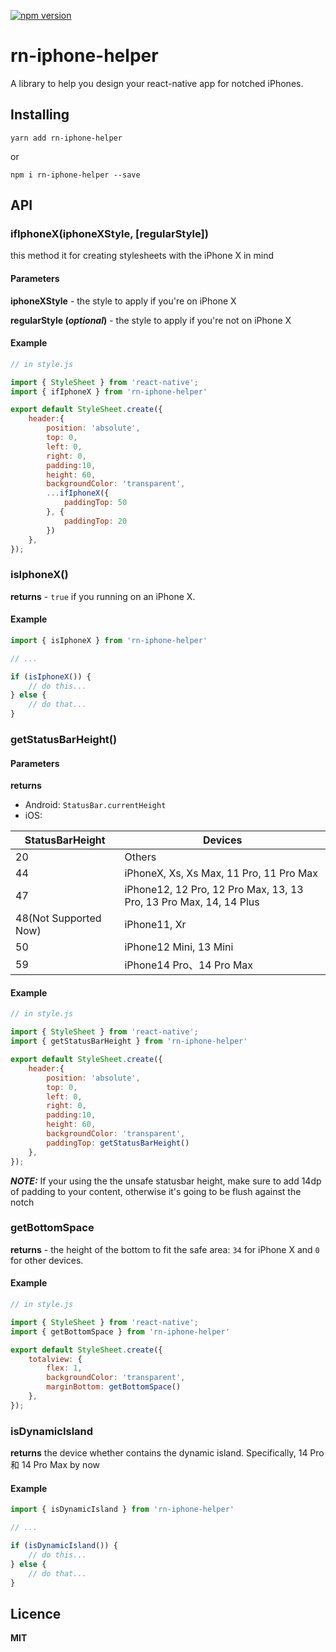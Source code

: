 [![npm version](https://badge.fury.io/js/rn-iphone-helper.svg)](https://badge.fury.io/js/rn-iphone-helper)

# rn-iphone-helper
A library to help you design your react-native app for notched iPhones.

## Installing ##
`yarn add rn-iphone-helper`

or

`npm i rn-iphone-helper --save`

## API ##

### ifIphoneX(iphoneXStyle, \[regularStyle\]) ###
this method it for creating stylesheets with the iPhone X in mind

#### Parameters ####
**iphoneXStyle** - the style to apply if you're on iPhone X

**regularStyle (*optional*)** - the style to apply if you're not on iPhone X

#### Example ####
```js
// in style.js

import { StyleSheet } from 'react-native';
import { ifIphoneX } from 'rn-iphone-helper'

export default StyleSheet.create({
    header:{
        position: 'absolute',
        top: 0,
        left: 0,
        right: 0,
        padding:10,
        height: 60,
        backgroundColor: 'transparent',
        ...ifIphoneX({
            paddingTop: 50
        }, {
            paddingTop: 20
        })
    },
});
```

### isIphoneX() ###

**returns** - `true` if you running on an iPhone X.

#### Example ####
```js
import { isIphoneX } from 'rn-iphone-helper'

// ...

if (isIphoneX()) {
    // do this...
} else {
    // do that...
}
```

### getStatusBarHeight() ###

#### Parameters ####
**returns** 
+ Android: `StatusBar.currentHeight`
+ iOS:


| StatusBarHeight | Devices | 
| -- | -- |
| 20 | Others |
| 44 | iPhoneX, Xs, Xs Max, 11 Pro, 11 Pro Max |
| 47 | iPhone12, 12 Pro, 12 Pro Max, 13, 13 Pro, 13 Pro Max, 14, 14 Plus |
| 48(Not Supported Now) | iPhone11, Xr |
| 50 | iPhone12 Mini, 13 Mini |
| 59 | iPhone14 Pro、14 Pro Max |


#### Example ####

```js
// in style.js

import { StyleSheet } from 'react-native';
import { getStatusBarHeight } from 'rn-iphone-helper'

export default StyleSheet.create({
    header:{
        position: 'absolute',
        top: 0,
        left: 0,
        right: 0,
        padding:10,
        height: 60,
        backgroundColor: 'transparent',
        paddingTop: getStatusBarHeight()
    },
});
```

***NOTE:*** If your using the the unsafe statusbar height, make sure to add 14dp of padding to your content, otherwise it's going to be flush against the notch

### getBottomSpace ###

**returns** - the height of the bottom to fit the safe area: `34` for iPhone X and `0` for other devices.

#### Example ####

```js
// in style.js

import { StyleSheet } from 'react-native';
import { getBottomSpace } from 'rn-iphone-helper'

export default StyleSheet.create({
    totalview: {
        flex: 1,
        backgroundColor: 'transparent',
        marginBottom: getBottomSpace()
    },
});
```

### isDynamicIsland ###

**returns** the device whether contains the dynamic island. Specifically, 14 Pro 和 14 Pro Max by now

#### Example ####
```js
import { isDynamicIsland } from 'rn-iphone-helper'

// ...

if (isDynamicIsland()) {
    // do this...
} else {
    // do that...
}
```

## Licence ##
**MIT**
